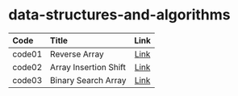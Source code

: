 # data-structures-and-algorithms



|Code         |Title                                    | Link                                            |
|:---         | :---                                    | :---:                                           |
|code01       | Reverse Array                           |[Link](./arrayrev/ChallengeREADME.md)            |
|code02       | Array Insertion Shift                   |[Link](./array-insert-shift/ChallengeReadne2.md) |
|code03       | Binary Search Array                     |[Link](./binarySearch/ChallengeReadme.md)        |

